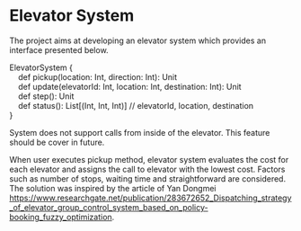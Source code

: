 # Elevator System

The project aims at developing an elevator system which provides an interface presented below.
  
ElevatorSystem {<br />
&nbsp;&nbsp;&nbsp;&nbsp;def pickup(location: Int, direction: Int): Unit<br />
&nbsp;&nbsp;&nbsp;&nbsp;def update(elevatorId: Int, location: Int, destination: Int): Unit<br />
&nbsp;&nbsp;&nbsp;&nbsp;def step(): Unit  <br />
&nbsp;&nbsp;&nbsp;&nbsp;def status(): List[(Int, Int, Int)] // elevatorId, location, destination<br />
}

System does not support calls from inside of the elevator. This feature should be cover in future.

When user executes pickup method, elevator system evaluates the cost for each elevator and assigns the call to elevator with the lowest cost. Factors such as number of stops, waiting time and straightforward are considered.
The solution was inspired by the article of Yan Dongmei https://www.researchgate.net/publication/283672652_Dispatching_strategy_of_elevator_group_control_system_based_on_policy-booking_fuzzy_optimization.
